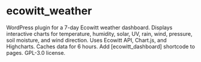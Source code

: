 # ecowitt_weather
WordPress plugin for a 7-day Ecowitt weather dashboard. Displays interactive charts for temperature, humidity, solar, UV, rain, wind, pressure, soil moisture, and wind direction. Uses Ecowitt API, Chart.js, and Highcharts. Caches data for 6 hours. Add [ecowitt_dashboard] shortcode to pages. GPL-3.0 license.
